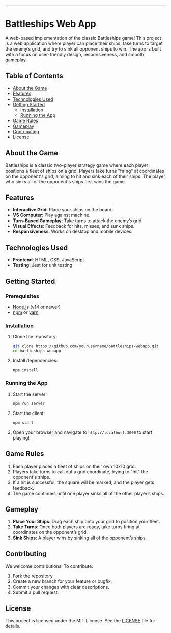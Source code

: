 


---

# Battleships Web App

A web-based implementation of the classic Battleships game! This project is a web application where player can place their ships, take turns to target the enemy’s grid, and try to sink all opponent ships to win. The app is built with a focus on user-friendly design, responsiveness, and smooth gameplay.

## Table of Contents

- [About the Game](#about-the-game)
- [Features](#features)
- [Technologies Used](#technologies-used)
- [Getting Started](#getting-started)
  - [Installation](#installation)
  - [Running the App](#running-the-app)
- [Game Rules](#game-rules)
- [Gameplay](#gameplay)
- [Contributing](#contributing)
- [License](#license)

## About the Game

Battleships is a classic two-player strategy game where each player positions a fleet of ships on a grid. Players take turns "firing" at coordinates on the opponent's grid, aiming to hit and sink each of their ships. The player who sinks all of the opponent's ships first wins the game.

## Features

- **Interactive Grid**: Place your ships on the board.
- **VS Computer**: Play against machine.
- **Turn-Based Gameplay**: Take turns to attack the enemy’s grid.
- **Visual Effects**: Feedback for hits, misses, and sunk ships.
- **Responsiveness**: Works on desktop and mobile devices.
  
## Technologies Used

- **Frontend**: HTML, CSS, JavaScript 
- **Testing**: Jest for unit testing

## Getting Started

### Prerequisites

- [Node.js](https://nodejs.org/) (v14 or newer)
- [npm](https://www.npmjs.com/) or [yarn](https://yarnpkg.com/)

### Installation

1. Clone the repository:

   ```bash
   git clone https://github.com/yourusername/battleships-webapp.git
   cd battleships-webapp
   ```

2. Install dependencies:

   ```bash
   npm install
   ```

### Running the App

1. Start the server:

   ```bash
   npm run server
   ```

2. Start the client:

   ```bash
   npm start
   ```

3. Open your browser and navigate to `http://localhost:3000` to start playing!

## Game Rules

1. Each player places a fleet of ships on their own 10x10 grid.
2. Players take turns to call out a grid coordinate, trying to "hit" the opponent's ships.
3. If a hit is successful, the square will be marked, and the player gets feedback.
4. The game continues until one player sinks all of the other player’s ships.

## Gameplay

1. **Place Your Ships**: Drag each ship onto your grid to position your fleet.
2. **Take Turns**: Once both players are ready, take turns firing at coordinates on the opponent’s grid.
3. **Sink Ships**: A player wins by sinking all of the opponent’s ships.

## Contributing

We welcome contributions! To contribute:

1. Fork the repository.
2. Create a new branch for your feature or bugfix.
3. Commit your changes with clear descriptions.
4. Submit a pull request.

## License

This project is licensed under the MIT License. See the [LICENSE](LICENSE) file for details.

